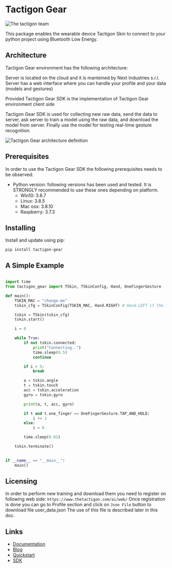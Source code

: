 # Tactigon Gear

![The tactigon team](https://avatars.githubusercontent.com/u/63020285?s=200&v=4)

This package enables the wearable device Tactigon Skin to connect to your python project using Bluetooth Low Energy.

## Architecture

Tactigon Gear environment has the following architecture:

Server is located on the cloud and it is manteined by Next Industries s.r.l.
Server has a web interface where you can handle your profile and your data (models and gestures)

Provided Tactigon Gear SDK is the implementation of Tactigon Gear environment client side

Tactigon Gear SDK is used for collecting new raw data, send the data to server,
ask server to train a model using the raw data, and download the model from server. 
Finally use the model for testing real-time gesture recognition.

![Tactigon Gear architecture definition](https://www.thetactigon.com/wp/wp-content/uploads/2023/11/Architecture_Tactigon_Gear.png "Tactigon Gear architecture definition")  

## Prerequisites
In order to use the Tactigon Gear SDK the following prerequisites needs to be observed:

* Python version: following versions has been used and tested. It is STRONGLY recommended to use these ones depending on platform.
  * Win10: 3.8.7
  * Linux: 3.8.5
  * Mac osx: 3.8.10
  * Raspberry: 3.7.3

## Installing

Install and update using pip:

`pip install tactigon-gear`

## A Simple Example

```python

import time
from tactigon_gear import TSkin, TSkinConfig, Hand, OneFingerGesture

def main():
    TSKIN_MAC = "change-me"
    tskin_cfg = TSkinConfig(TSKIN_MAC, Hand.RIGHT) # Hand.LEFT if the TSkin is wear on left hand.

    tskin = TSkin(tskin_cfg)
    tskin.start()

    i = 0

    while True:
        if not tskin.connected:
            print("Connecting..")
            time.sleep(0.5)
            continue

        if i > 5:
            break

        a = tskin.angle
        t = tskin.touch
        acc = tskin.acceleration
        gyro = tskin.gyro

        print(a, t, acc, gyro)

        if t and t.one_finger == OneFingerGesture.TAP_AND_HOLD:
            i += 1
        else:
            i = 0

        time.sleep(0.02)

    tskin.terminate()

        
if __name__ == "__main__":
    main()
```

## Licensing

In order to perform new training and download them you need to register on following web side:
`https://www.thetactigon.com/ai/web/`
Once registration is done you can go to Profile section and click on `Json File` button to download file user_data.json
The use of this file is described later in this doc.

## Links
- [Documentation](https://github.com/TactigonTeam/Tactigon-SDK/wiki)
- [Blog](https://www.thetactigon.com/blog/)
- [Quickstart](https://www.thetactigon.com/tactigon-skin-quick-start-guide/)
- [SDK](https://github.com/TactigonTeam/Tactigon-SDK)